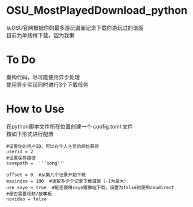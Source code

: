 # OSU_MostPlayedDownload_python
从OSU官网根据你的最多游玩谱面记录下载你游玩过的谱面  
目前为单线程下载，因为我懒   

# To Do  
重构代码，尽可能使用异步处理  
使用异步实现同时进行3个下载任务  

# How to Use  
在python脚本文件所在位置创建一个 config.toml 文件  
按如下形式进行配置  

```
#设置你的用户ID，可以在个人主页的网址获得   
userid = 2  
#设置保存路径   
savepath =  '''song'''

offset = 0  #从第几个记录开始下载   
maxindex = 100  #读取多少个记录下载谱面（-1为最大）
use_sayo = true  #是否使用sayo镜像站下载，设置为false则使用osudirect
#是否需要视频/故事板
novideo = false
```
